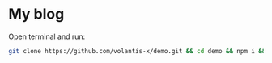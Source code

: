 # My blog

Open terminal and run:

```bash
git clone https://github.com/volantis-x/demo.git && cd demo && npm i && hexo s
```
